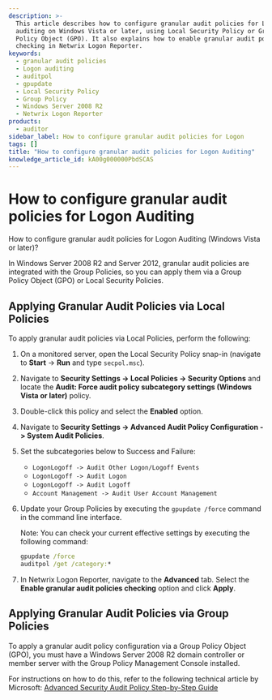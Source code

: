 ```yaml
---
description: >-
  This article describes how to configure granular audit policies for Logon
  auditing on Windows Vista or later, using Local Security Policy or Group
  Policy Object (GPO). It also explains how to enable granular audit policies
  checking in Netwrix Logon Reporter.
keywords:
  - granular audit policies
  - Logon auditing
  - auditpol
  - gpupdate
  - Local Security Policy
  - Group Policy
  - Windows Server 2008 R2
  - Netwrix Logon Reporter
products:
  - auditor
sidebar_label: How to configure granular audit policies for Logon
tags: []
title: "How to configure granular audit policies for Logon Auditing"
knowledge_article_id: kA00g000000PbdSCAS
---
```


# How to configure granular audit policies for Logon Auditing

How to configure granular audit policies for Logon Auditing (Windows Vista or later)?

In Windows Server 2008 R2 and Server 2012, granular audit policies are integrated with the Group Policies, so you can apply them via a Group Policy Object (GPO) or Local Security Policies.

## Applying Granular Audit Policies via Local Policies

To apply granular audit policies via Local Policies, perform the following:

1. On a monitored server, open the Local Security Policy snap-in (navigate to **Start** -> **Run** and type `secpol.msc`).
2. Navigate to **Security Settings -> Local Policies -> Security Options** and locate the **Audit: Force audit policy subcategory settings (Windows Vista or later)** policy.
3. Double-click this policy and select the **Enabled** option.
4. Navigate to **Security Settings -> Advanced Audit Policy Configuration -> System Audit Policies**.
5. Set the subcategories below to Success and Failure:
   - `LogonLogoff -> Audit Other Logon/Logoff Events`
   - `LogonLogoff -> Audit Logon`
   - `LogonLogoff -> Audit Logoff`
   - `Account Management -> Audit User Account Management`
6. Update your Group Policies by executing the `gpupdate /force` command in the command line interface.

   Note: You can check your current effective settings by executing the following command:

   ```cmd
   gpupdate /force
   auditpol /get /category:*
   ```
7. In Netwrix Logon Reporter, navigate to the **Advanced** tab. Select the **Enable granular audit policies checking** option and click **Apply**.

## Applying Granular Audit Policies via Group Policies

To apply a granular audit policy configuration via a Group Policy Object (GPO), you must have a Windows Server 2008 R2 domain controller or member server with the Group Policy Management Console installed.

For instructions on how to do this, refer to the following technical article by Microsoft: [Advanced Security Audit Policy Step-by-Step Guide](http://technet.microsoft.com/en-us/library/dd408940(v=ws.10).aspx?ppud=4)
